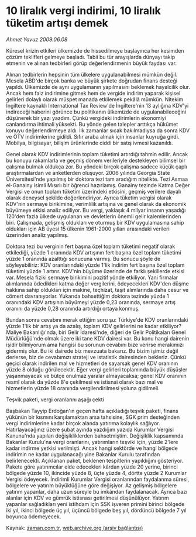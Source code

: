 # 10 liralık vergi indirimi, 10 liralık tüketim artışı demek

*Ahmet Yavuz 2009.06.08*

<tr><td class="metin" colspan="2" style="padding-top: 20px; padding-left: 5px; padding-right: 10px;">Küresel krizin etkileri ülkemizde de hissedilmeye başlayınca her kesimden çözüm teklifleri gelmeye başladı. Tabii bu tür arayışlarda dünyayı takip etmenin ve alınan tedbirleri görüp değerlendirmenin büyük faydası var.</td></tr><tr><td class="metin" colspan="2" style="padding-top: 20px; padding-left: 5px; padding-right: 10px;"><p>Alınan tedbirlerin hepsinin tüm ülkelere uygulanabilmesi mümkün değil. Mesela ABD'de birçok banka ve büyük şirkete doğrudan finans desteği yapıldı. Ülkemizde de aynı uygulamanın yapılmasını beklemek hayalcilik olur. Ancak hem faiz indirimine gitmek hem de vergide indirim yaparak kişisel gelirleri dolaylı olarak müspet manada etkilemek pekâlâ mümkün. Nitekim İngiltere kaynaklı International Tax Review'de İngiltere'nin 13 aylığına KDV'yi indireceği haberini görünce bu politikanın ülkemizde de uygulanabileceğini düşünerek bir yazı yazdım. Çünkü vergideki indirimlerin ekonomiyi canlandırma ihtimali yüksekti. Bu yönde gelen talepler arttıkça hükümet konuyu değerlendirmeye aldı. İlk zamanlar sıcak bakılmadıysa da sonra KDV ve ÖTV indirimlerine gidildi. Sıfır araba almak için insanlar kuyruğa girdi. Mobilya, bilgisayar, bilişim ürünlerinde ciddi bir satış ivmesi kazanıldı. 
<p>Genel olarak KDV indirimlerinin toplam tüketimi artırdığı tahmin edilir. Ancak bu konuyu rakamlarla ve geçmiş dönem verileriyle destekleyen bilimsel bir çalışma bulmak oldukça zor. Bu yöndeki birçok çalışma sadece küçük çaplı araştırmalardan ve anketlerden oluşuyor. 2006 yılında Georgia State Üniversitesi'nde yapılmış bir doktora tezi tam aradığım nitelikte. Tezi Asmaa el-Ganainy isimli Mısırlı bir öğrenci hazırlamış. Ganainy tezinde Katma Değer Vergisi ve onun toplam tüketim üzerindeki etkisini, geçmiş verilere dayalı olarak deneysel şekilde değerlendiriyor. Ayrıca tüketim vergisi olarak KDV'nin sermaye birikimine, verimlilik artışına ve genel olarak da ekonomik büyümeye etkisi analiz ediliyor. Bu vergi, yaklaşık 4 milyar insanın yaşadığı 120'den fazla ülkede uygulanan ve devletlerin önemli gelir kalemlerinden biri. Çalışmada, gelişmiş oldukları ve oturmuş bir KDV uygulamasına sahip oldukları için AB üyesi 15 ülkenin 1961-2000 yılları arasındaki verileri üzerinden analiz yapılmış.
<p>Doktora tezi bu verginin fert başına özel toplam tüketimi negatif olarak etkilediği, yüzde 1 oranında KDV artışının fert başına özel toplam tüketimi yüzde 1 oranında azalttığı sonucuna varmış. Bu sonucu şöyle de söyleyebiliriz: KDV oranlarındaki yüzde 1'lik indirim fert başına özel toplam tüketimi yüzde 1 artırır. KDV'nin büyüme üzerinde de farklı şekillerde etkisi var. Mesela fiziki sermaye birikimini pozitif yönde etkiliyor. Yani firmalar alımlarında ödedikleri katma değer vergilerini, ödeyecekleri KDV'den düşme hakkına sahip oldukları için makine, teçhizat, taşıt alımlarında daha cesur ve cömert davranıyorlar. Yukarıda bahsettiğim doktora tezinde yüzde 1 oranındaki KDV artışının büyümeyi yüzde 0,23 oranında, sermaye artış oranını da yüzde 0,28 oranında artırdığı ortaya konmuş.
<p>Bundan sonra cevabını merak ettiğim soru şu: Türkiye'de KDV oranlarındaki yüzde 1'lik bir artış ya da azalış, toplam KDV gelirlerini ne kadar etkiliyor? Maliye Bakanlığı'nda, biri Gelir İdaresi'nde, diğeri de Gelir Politikaları Genel Müdürlüğü'nde olmak üzere iki tane KDV dairesi var. Bu konu hangi dairenin işidir bilmiyorum ama hangisi bu sorunun cevabını bize verirse merakımızı gidermiş olur. Bu iki dairede biz mevzuata bakarız. Bu bizim işimiz değil derlerse, biz de cevabımızı strateji ve istatistik dairesinden bekleriz. Çünkü geçici olarak indirilen mal ve hizmetleri de sayarsak genel KDV oranının yüzde 8 olduğu görülecektir. Eğer vergi gelirleri toplamında büyük düşüşler yaşanmayacak ve bütçe onulmaz yaralar almayacaksa; genel KDV oranının resmî olarak da yüzde 8'e çekilmesi ve istisnai olarak bazı mal ve hizmetlerin yüzde 18 oranında vergilendirilmesi yoluna gidilmeli.
<p>Teşvik paketi, vergi oranlarını aşağı çekti
<p>Başbakan Tayyip Erdoğan'ın geçen hafta açıkladığı teşvik paketi, finans yükünün bir kısmını karşılamaktan arsa tahsisine, SGK prim desteğinden vergi indirimlerine kadar birçok alanda yatırıma kolaylık sağlıyor. Hatırlayacağınız üzere şubat ayında yazdığım yazıda Kurumlar Vergisi Kanunu'nda yapılan değişikliklerden bahsetmiştim. Değişiklik kapsamında Bakanlar Kurulu'na vergi oranlarını, yatırımların teşviki için, yüzde 2'lere kadar indirme yetkisi verilmişti. Ancak hangi sektörde ve hangi bölgede indirimin ne kadar uygulanacağı yine Bakanlar Kurulu tarafından belirlenecekti. Açıklanan paket, beklenen tespitlerin yapıldığını gösteriyor. Pakete göre yatırımcılar elde edecekleri kârdan yüzde 20 yerine, birinci bölgede yüzde 10, ikincide yüzde 8, üçte yüzde 4, dörtte yüzde 2 Kurumlar Vergisi ödeyecek. İndirimli Kurumlar Vergisi oranlarından faydalanma süresi, bölgelere ve yatırım büyüklüğüne göre değişiyor. Az gelişmiş bölgelere yatırım yapanlar, daha uzun süreyle bu imkândan faydalanacak. Ayrıca bazı alanlar için KDV ve gümrük istisnası getirilmesi düşünülüyor. Yatırım yapanlar sağladıkları yeni istihdam için SSK işveren primini birinci bölgede iki yıl, ikinci bölgede üç yıl, üçüncü bölgede beş yıl, dördüncü bölgede 7 yıl boyunca ödemeyecek. <br/></p></p></p></p></p></p></td></tr>

Kaynak: [zaman.com.tr](http://zaman.com.tr/yazar.do?yazino=856499), [web.archive.org (arşiv bağlantısı)](http://web.archive.org/web/20090608235014/http://www.zaman.com.tr:80/yazar.do?yazino=856499)
